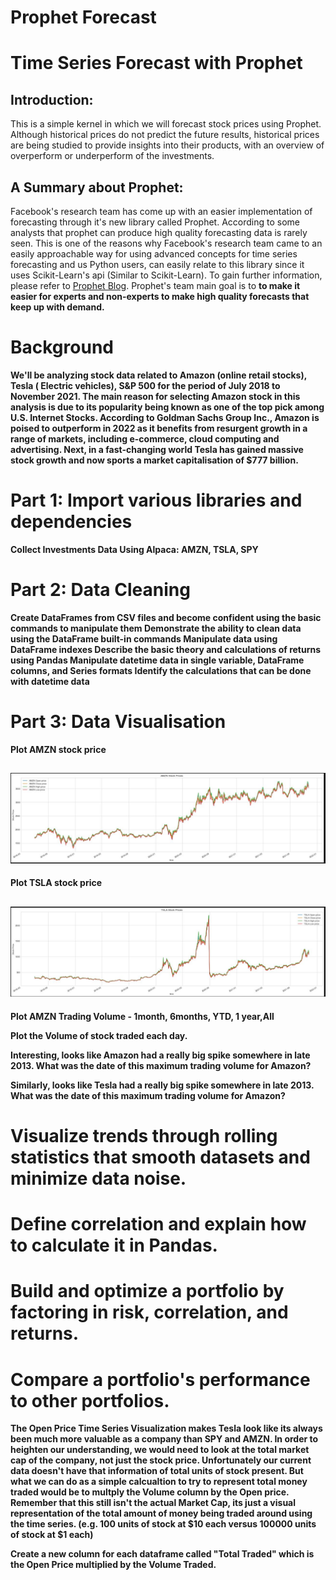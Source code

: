 # Prophet Forecast
# Time Series Forecast with Prophet

## Introduction:
This is a simple kernel in which we will forecast stock prices using Prophet. Although historical prices do not predict the future results, historical prices are being studied to provide insights into their products, with an overview of overperform or underperform of the investments.  


## A Summary about Prophet:
Facebook's research team has come up with an easier implementation of forecasting through it's new library called Prophet. According to some analysts that prophet can produce high quality forecasting data is rarely seen. This is one of the reasons why Facebook's research team came to an easily approachable way for using advanced concepts for time series forecasting and us Python users, can easily relate to this library since it uses Scikit-Learn's api (Similar to Scikit-Learn). To gain further information, please refer to  [Prophet Blog](https://research.fb.com/prophet-forecasting-at-scale/). Prophet's team main goal is to <b>to make it easier for experts and non-experts to make high quality forecasts that keep up with demand.

# Background
We'll be analyzing stock data related to Amazon (online retail stocks), Tesla ( Electric vehicles), S&P 500 for the period of July 2018 to November 2021. The main reason for selecting Amazon stock in this analysis is due to its popularity being known as one of the top pick among U.S. Internet Stocks.  According to Goldman Sachs Group Inc., Amazon is poised to outperform in 2022 as it benefits from resurgent growth in a range of markets, including e-commerce, cloud computing and advertising.  Next, in a fast-changing world Tesla has gained massive stock growth and now sports a market capitalisation of $777 billion.
  

# Part 1: Import various libraries and dependencies
Collect Investments Data Using Alpaca: AMZN, TSLA, SPY

  
 # Part 2: Data Cleaning 
Create DataFrames from CSV files and become confident using the basic commands to manipulate them
Demonstrate the ability to clean data using the DataFrame built-in commands
Manipulate data using DataFrame indexes
Describe the basic theory and calculations of returns using Pandas
Manipulate datetime data in single variable, DataFrame columns, and Series formats
Identify the calculations that can be done with datetime data
  
  
  
  
 # Part 3: Data Visualisation
 Plot AMZN stock price
 ## ![Amazon Share price](https://github.com/juliannehiew/Project-1-Prophet-Stock-Forecast/blob/main/Amazon%20Share%20Prices.JPG?raw=true)
  
  Plot TSLA stock price
 ## ![Tesla Share price](https://github.com/juliannehiew/Project-1-Prophet-Stock-Forecast/blob/main/Tesla%20Share%20Prices.JPG?raw=true) 

  
  Plot AMZN Trading Volume - 1month, 6months, YTD, 1 year,All  
  
  
  
  
  
  
  
  
  
  
  Plot the Volume of stock traded each day.
  
  
 
  
  
  Interesting, looks like Amazon had a really big spike somewhere in late 2013. What was the date of this maximum trading volume for Amazon?
  
  
  
  
  
  
  
  Similarly, looks like Tesla had a really big spike somewhere in late 2013. What was the date of this maximum trading volume for Amazon?
  
  
  
  
  
 # Visualize trends through rolling statistics that smooth datasets and minimize data noise.
  
  
  
 # Define correlation and explain how to calculate it in Pandas.
  
  
  
  # Build and optimize a portfolio by factoring in risk, correlation, and returns.
  
  
  
  
  # Compare a portfolio's performance to other portfolios.
  The Open Price Time Series Visualization makes Tesla look like its always been much more valuable as a company than SPY and AMZN. In order to heighten our understanding, we 
  would need to look at the total market cap of the company, not just the stock price. Unfortunately our current data doesn't have that information of total units of stock 
  present. But what we can do as a simple calcualtion to try to represent total money traded would be to multply the Volume column by the Open price. Remember that this still 
  isn't the actual Market Cap, its just a visual representation of the total amount of money being traded around using the time series. (e.g. 100 units of stock at $10 each 
  versus 100000 units of stock at $1 each)

  Create a new column for each dataframe called "Total Traded" which is the Open Price multiplied by the Volume Traded.
  
  
